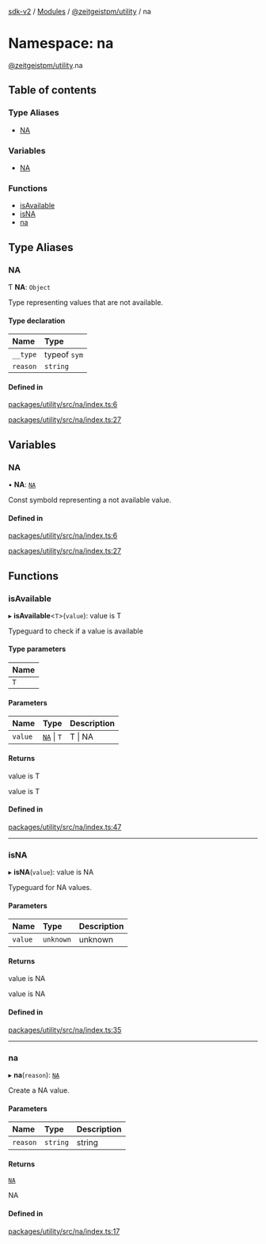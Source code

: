 [sdk-v2](../README.md) / [Modules](../modules.md) / [@zeitgeistpm/utility](zeitgeistpm_utility.md) / na

# Namespace: na

[@zeitgeistpm/utility](zeitgeistpm_utility.md).na

## Table of contents

### Type Aliases

- [NA](zeitgeistpm_utility.na.md#na)

### Variables

- [NA](zeitgeistpm_utility.na.md#na-1)

### Functions

- [isAvailable](zeitgeistpm_utility.na.md#isavailable)
- [isNA](zeitgeistpm_utility.na.md#isna)
- [na](zeitgeistpm_utility.na.md#na-2)

## Type Aliases

### NA

Ƭ **NA**: `Object`

Type representing values that are not available.

#### Type declaration

| Name | Type |
| :------ | :------ |
| `__type` | typeof `sym` |
| `reason` | `string` |

#### Defined in

[packages/utility/src/na/index.ts:6](https://github.com/zeitgeistpm/sdk-next/blob/037ec07/packages/utility/src/na/index.ts#L6)

[packages/utility/src/na/index.ts:27](https://github.com/zeitgeistpm/sdk-next/blob/037ec07/packages/utility/src/na/index.ts#L27)

## Variables

### NA

• **NA**: [`NA`](zeitgeistpm_utility.na.md#na-1)

Const symbold representing a not available value.

#### Defined in

[packages/utility/src/na/index.ts:6](https://github.com/zeitgeistpm/sdk-next/blob/037ec07/packages/utility/src/na/index.ts#L6)

[packages/utility/src/na/index.ts:27](https://github.com/zeitgeistpm/sdk-next/blob/037ec07/packages/utility/src/na/index.ts#L27)

## Functions

### isAvailable

▸ **isAvailable**<`T`\>(`value`): value is T

Typeguard to check if a value is available

#### Type parameters

| Name |
| :------ |
| `T` |

#### Parameters

| Name | Type | Description |
| :------ | :------ | :------ |
| `value` | [`NA`](zeitgeistpm_utility.na.md#na-1) \| `T` | T \| NA |

#### Returns

value is T

value is T

#### Defined in

[packages/utility/src/na/index.ts:47](https://github.com/zeitgeistpm/sdk-next/blob/037ec07/packages/utility/src/na/index.ts#L47)

___

### isNA

▸ **isNA**(`value`): value is NA

Typeguard for NA values.

#### Parameters

| Name | Type | Description |
| :------ | :------ | :------ |
| `value` | `unknown` | unknown |

#### Returns

value is NA

value is NA

#### Defined in

[packages/utility/src/na/index.ts:35](https://github.com/zeitgeistpm/sdk-next/blob/037ec07/packages/utility/src/na/index.ts#L35)

___

### na

▸ **na**(`reason`): [`NA`](zeitgeistpm_utility.na.md#na-1)

Create a NA value.

#### Parameters

| Name | Type | Description |
| :------ | :------ | :------ |
| `reason` | `string` | string |

#### Returns

[`NA`](zeitgeistpm_utility.na.md#na-1)

NA

#### Defined in

[packages/utility/src/na/index.ts:17](https://github.com/zeitgeistpm/sdk-next/blob/037ec07/packages/utility/src/na/index.ts#L17)
